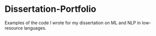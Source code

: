 # Dissertation-Portfolio
Examples of the code I wrote for my dissertation on ML and NLP in low-resource languages.
